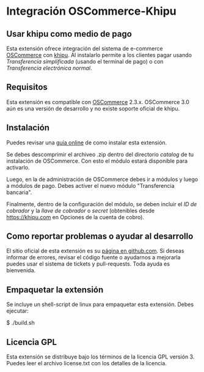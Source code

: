 # Integración OSCommerce-Khipu

## Usar khipu como medio de pago

Esta extensión ofrece integración del sistema de e-commerce [OSCommerce](http://oscommerce.com/) con [khipu](https://khipu.com).
Al instalarlo permite a los clientes pagar usando *Transferencia simplificada* (usando el terminal de pago) o con *Transferencia electrónica normal*.

## Requisitos

Esta extensión es compatible con [OSCommerce](http://oscommerce.com/) 2.3.x. OSCommerce 3.0 aún es una versión de desarrollo y no existe soporte oficial de khipu. 

## Instalación

Puedes revisar una [guía online](https://khipu.com/page/oscommerce) de como instalar esta extensión.

Se debes descomprimir el archiveo .zip dentro del directorio *catalog* de tu instalación de OSCommerce. Con esto el módulo estará disponible para
activarlo.
  
Luego, en la de administración de OSCommerce debes ir a módulos y luego a módulos de pago. Debes activer el nuevo módulo "Transferencia bancaria".
  
Finalmente, dentro de la configuración del módulo, se deben incluir el _ID de cobrador_ y la _llave de cobrador_ o _secret_ (obtenibles desde https://khipu.com en Opciones de la cuenta de cobro).

## Como reportar problemas o ayudar al desarrollo

El sitio oficial de esta extensión es su [página en github.com](https://github.com/khipu/oscommerce-khipu). Si deseas informar de errores, revisar el código fuente o ayudarnos a mejorarla puedes usar el sistema de tickets y pull-requests. Toda ayuda es bienvenida.

## Empaquetar la extensión

Se incluye un shell-script  de linux para empaquetar esta extensión. Debes ejecutar:

$ ./build.sh

## Licencia GPL

Esta extensión se distribuye bajo los términos de la licencia GPL versión 3. Puedes leer el archivo license.txt con los detalles de la licencia.

